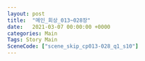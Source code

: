 ```yaml
---
layout: post
title:  "메인_회상_013~028장"
date:   2021-03-07 00:00:00 +0000
categories: Main
Tags: Story Main
SceneCode: ["scene_skip_cp013-028_q1_s10"]
---
```

